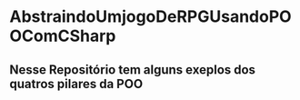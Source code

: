 # AbstraindoUmjogoDeRPGUsandoPOOComCSharp
## Nesse Repositório tem alguns exeplos dos quatros pilares da POO 
